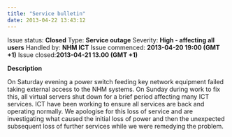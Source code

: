 ```yaml
---
title: "Service bulletin"
date: 2013-04-22 13:43:12
---
```


Issue status: <strong>Closed</strong>
Type: <strong>Service outage</strong>
Severity: <strong>High - affecting all users</strong>
Handled by: <strong>NHM ICT</strong>
Issue commenced: <strong>2013-04-20 19:00 (GMT +1)</strong>
Issue closed:<strong>2013-04-21 13.00 (GMT +1)</strong>

<strong>Description</strong>

On Saturday evening a power switch feeding key network equipment failed taking external access to the NHM systems. On Sunday during work to fix this, all virtual servers shut down for a brief period affecting many ICT services. ICT have been working to ensure all services are back  and operating normally. We apologise for this loss of service and are investigating what caused the initial loss of power and then the unexpected subsequent loss of further services while we were remedying the problem.
